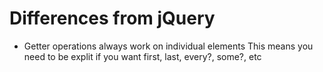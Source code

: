 # Differences from jQuery

- Getter operations always work on individual elements
  This means you need to be explit if you want first, last, every?, some?, etc
